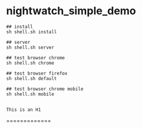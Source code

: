 # nightwatch_simple_demo #

	## install
	sh shell.sh install

	## server
	sh shell.sh server

	## test browser chrome
	sh shell.sh chrome
	
	## test browser firefox
	sh shell.sh default

	## test browser chrome mobile
	sh shell.sh mobile


	This is an H1
=============